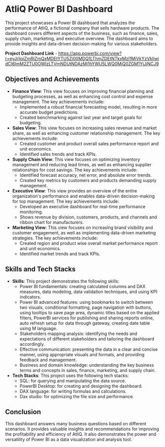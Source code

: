 # AtliQ Power BI Dashboard

This project showcases a Power BI dashboard that analyzes the performance of AtliQ, a fictional company that sells hardware products. The dashboard covers different aspects of the business, such as finance, sales, supply chain, marketing, and executive overview. The dashboard aims to provide insights and data-driven decision-making for various stakeholders.

**Project Dashboard Link** - https://app.powerbi.com/view?r=eyJrIjoiZmRiZmQxMDEtYTU5Zi00MDQ1LThmZDEtNTkxMzI1MjVkYzVkIiwidCI6ImM2ZTU0OWIzLTVmNDUtNDAzMi1hYWU5LWQ0MjQ0ZGM1YjJjNCJ9

## Objectives and Achievements

- **Finance View**: This view focuses on improving financial planning and budgeting processes, as well as enhancing cost control and expense management. The key achievements include:
    - Implemented a robust financial forecasting model, resulting in more accurate budget predictions.
    - Created benchmarking against last year and target goals for budgeting.
- **Sales View**: This view focuses on increasing sales revenue and market share, as well as enhancing customer relationship management. The key achievements include:
    - Created customer and product overall sales performance report and unit economics.
    - Identified sales trends and track KPIs.
- **Supply Chain View**: This view focuses on optimizing inventory management and reducing lead times, as well as enhancing supplier relationships for cost savings. The key achievements include:
    - Identified forecast accuracy, net error, and absolute error trends.
    - Created key metrics by customers and products demanding supply management.
- **Executive View**: This view provides an overview of the entire organization's performance and enables data-driven decision-making for top management. The key achievements include:
    - Developed an executive dashboard for real-time performance monitoring.
    - Shows revenue by division, customers, products, and channels and ribbon chart for manufacturers.
- **Marketing View**: This view focuses on increasing brand visibility and customer engagement, as well as implementing data-driven marketing strategies. The key achievements include:
    - Created region and product wise overall market performance report and unit economics.
    - Identified market trends and track KPIs.

## Skills and Tech Stacks

- **Skills**: This project demonstrates the following skills:
    - Power BI fundamentals: creating calculated columns and DAX measures, data modeling, data validation techniques, and using KPI indicators.
    - Power BI advanced features: using bookmarks to switch between two visuals, conditional formatting, page navigation with buttons, using tooltips to save page area, dynamic titles based on the applied       
      filters, PowerBI services for publishing and sharing reports online, auto refresh setup for data through gateway, creating date table using M language.
    - Stakeholders mapping analysis: identifying the needs and expectations of different stakeholders and tailoring the dashboard accordingly.
    - Effective communication: presenting the data in a clear and concise manner, using appropriate visuals and formats, and providing feedback and management.
    - Business and domain knowledge: understanding the key business terms and concepts in sales, finance, marketing, and supply chain.
- **Tech Stacks**: This project uses the following tech stacks:
    - SQL: for querying and manipulating the data source.
    - PowerBI Desktop: for creating and designing the dashboard.
    - DAX language: for writing formulas and calculations.
    - Dax studio: for optimizing the file size and performance.

## Conclusion

This dashboard answers many business questions based on different scenarios. It provides valuable insights and recommendations for improving the profitability and efficiency of AtliQ. It also demonstrates the power and versatility of Power BI as a data visualization and analysis tool.
